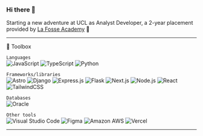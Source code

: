 ### Hi there 👋

Starting a new adventure at UCL as Analyst Developer, a 2-year placement provided by [La Fosse Academy](https://www.lafosseacademy.com) 🔭

---

🧰 Toolbox

`Languages`     
<img src="https://img.shields.io/badge/javascript-%23323330.svg?logo=javascript&logoColor=%23F7DF1E&style=for-the-badge" alt="JavaScript" />&nbsp;<img src="https://img.shields.io/badge/typescript-%23007acc.svg?logo=typescript&logoColor=white&style=for-the-badge" alt="TypeScript" />&nbsp;<img src="https://img.shields.io/badge/python-%2314354c.svg?logo=python&logoColor=white&style=for-the-badge" alt="Python" />&nbsp;

`Frameworks/libraries`         
<img src="https://img.shields.io/badge/astro-%23ff5d01.svg?logo=astro&logoColor=white&style=for-the-badge" alt="Astro" />&nbsp;<img src="https://img.shields.io/badge/django-%23092e20.svg?logo=django&logoColor=white&style=for-the-badge" alt="Django" />&nbsp;<img src="https://img.shields.io/badge/express.js-%23000000.svg?logo=express&logoColor=white&style=for-the-badge" alt="Express.js" />&nbsp;<img src="https://img.shields.io/badge/flask-%23000000.svg?logo=flask&logoColor=white&style=for-the-badge" alt="Flask" />&nbsp;<img src="https://img.shields.io/badge/next.js-%23000000.svg?logo=next.js&logoColor=white&style=for-the-badge" alt="Next.js" />&nbsp;<img src="https://img.shields.io/badge/node.js-%2343853d.svg?logo=node.js&logoColor=white&style=for-the-badge" alt="Node.js" />&nbsp;<img src="https://img.shields.io/badge/react-%2320232a.svg?logo=react&logoColor=%2361dafb&style=for-the-badge" alt="React" />&nbsp;<img src="https://img.shields.io/badge/tailwindcss-%2338b2ac.svg?logo=tailwind-css&logoColor=white&style=for-the-badge" alt="TailwindCSS" />

`Databases`        
![Oracle](https://img.shields.io/badge/Oracle-F80000?style=for-the-badge&logo=oracle&logoColor=white)

`Other tools`     
<img src="https://img.shields.io/badge/visual%20studio%20code-%230078d7.svg?logo=visual-studio-code&logoColor=white&style=for-the-badge" alt="Visual Studio Code" />&nbsp;<img src="https://img.shields.io/badge/figma-%23f24e1e.svg?logo=figma&logoColor=white&style=for-the-badge" alt="Figma" />&nbsp;<img src="https://img.shields.io/badge/amazon%20aws-%23232f3e.svg?logo=amazonaws&logoColor=white&style=for-the-badge" alt="Amazon AWS" />&nbsp;<img src="https://img.shields.io/badge/vercel-%23000000.svg?logo=vercel&logoColor=white&style=for-the-badge" alt="Vercel" />


---

<!--
**liambrockpy/liambrockpy** is a ✨ _special_ ✨ repository because its `README.md` (this file) appears on your GitHub profile.

Here are some ideas to get you started:

- 🔭 I’m currently working on ...
- 🌱 I’m currently learning ...
- 👯 I’m looking to collaborate on ...
- 🤔 I’m looking for help with ...
- 💬 Ask me about ...
- 📫 How to reach me: ...
- 😄 Pronouns: ...
- ⚡ Fun fact: ...
-->
